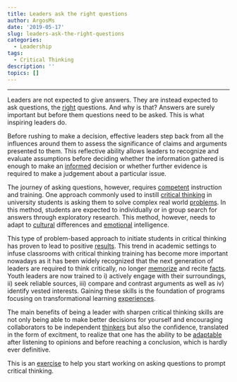 ```yaml
---
title: Leaders ask the right questions
author: ArgosMs
date: '2019-05-17'
slug: leaders-ask-the-right-questions
categories:
  - Leadership
tags:
  - Critical Thinking
description: ''
topics: []
---
```


***

Leaders are not expected to give answers. They are instead expected to ask questions, the [right](https://hbr.org/2009/05/real-leaders-ask.html) questions. And why is that? Answers are surely important but before them questions need to be asked. This is what inspiring leaders do. 

Before rushing to make a decision, effective leaders step back from all the influences around them to assess the significance of claims and arguments presented to them. This reflective ability allows leaders to recognize and evaluate assumptions before deciding whether the information gathered is enough to make an [informed](https://onlinelibrary.wiley.com/doi/abs/10.1002/jls.21241) decision or whether further evidence is required to make a judgement about a particular issue. 

The journey of asking questions, however, requires [competent](https://go.galegroup.com/ps/anonymous?id=GALE%7CA123321909&sid=googleScholar&v=2.1&it=r&linkaccess=abs&issn=01463934&p=AONE&sw=w) instruction and training. One approach commonly used to instill [critical thinking](https://www.youtube.com/watch?v=HnJ1bqXUnIM) in university students is asking them to solve complex real world [problems](https://citl.illinois.edu/citl-101/teaching-learning/resources/teaching-strategies/problem-based-learning-(pbl)). In this method, students are expected to individually or in group search for answers through exploratory research. This method, however, needs to adapt to [cultural](https://onlinelibrary.wiley.com/doi/full/10.1111/j.1467-8535.2008.00898.x) differences and [emotional](https://www.researchgate.net/profile/Nicole_Stedman/publication/228410492_Identification_of_Relationships_between_Emotional_Intelligence_Skill_Critical_Thinking_Disposition_in_Undergraduate_Leadership_Students/links/0c96051657fe20cdbc000000/Identification-of-Relationships-between-Emotional-Intelligence-Skill-Critical-Thinking-Disposition-in-Undergraduate-Leadership-Students.pdf) intelligence.

This type of problem-based approach to initiate students in critical thinking has proven to lead to positive [results](https://onlinelibrary.wiley.com/doi/full/10.1111/j.1365-2929.2006.02481.x). This trend in academic settings to infuse classrooms with critical thinking training has become more important nowadays as it has been widely recognized that the next generation of leaders are required to think critically, no longer [memorize](https://www.tandfonline.com/doi/abs/10.1111/j.1469-5812.2010.00672.x) and recite [facts](https://search.proquest.com/openview/2cd6acb1e860476b8c162248ad8976ac/1?pq-origsite=gscholar&cbl=2030483). Youth leaders are now trained to i) actively engage with their surroundings, ii) seek reliable sources, iii) compare and contrast arguments as well as iv) identify vested interests. Gaining these skills is the foundation of programs focusing on transformational learning [experiences](https://www.gse.harvard.edu/news/18/10/transformative-learning). 

The main benefits of being a leader with sharpen critical thinking skills are not only being able to make better decisions for yourself and encouraging collaborators to be independent [thinkers](https://www.cambridge.org/core/journals/ps-political-science-and-politics/article/making-critical-thinking-a-classroom-reality/163B8481EA5000C33A82F5E7B9867DF9) but also the confidence, translated in the form of excitment, to realize that one has the ability to be [adaptable](https://journals.sagepub.com/doi/abs/10.1177/0002764293037001014) after listening to opinions and before reaching a conclusion, which is hardly ever definitive.

This is an [exercise](https://www.lavc.edu/profdev/library/docs/promotethink.aspx) to help you start working on asking questions to prompt critical thinking.

